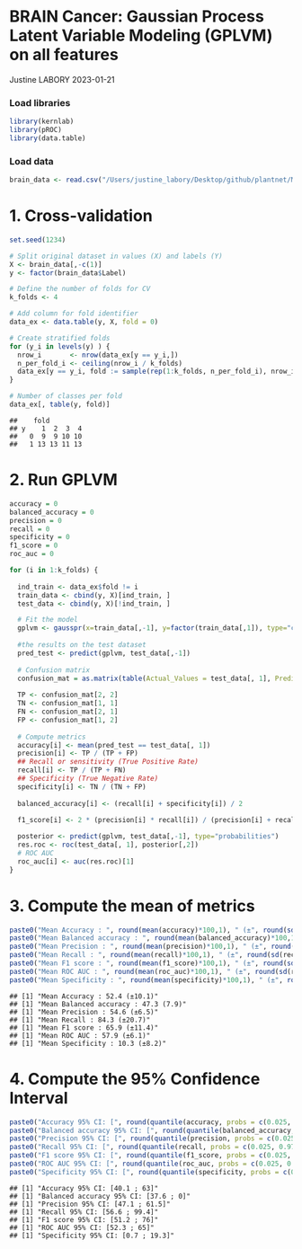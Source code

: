 BRAIN Cancer: Gaussian Process Latent Variable Modeling (GPLVM) on all
features
================
Justine LABORY
2023-01-21

### Load libraries

``` r
library(kernlab)
library(pROC)
library(data.table)
```

### Load data

``` r
brain_data <- read.csv("/Users/justine_labory/Desktop/github/plantnet/Metabolomic_project/brain_project/data/BRAIN.ALL.FEAT.csv")
```

# 1. Cross-validation

``` r
set.seed(1234)

# Split original dataset in values (X) and labels (Y)
X <- brain_data[,-c(1)]
y <- factor(brain_data$Label)

# Define the number of folds for CV
k_folds <- 4       

# Add column for fold identifier
data_ex <- data.table(y, X, fold = 0)                              

# Create stratified folds
for (y_i in levels(y) ) {                                          
  nrow_i       <- nrow(data_ex[y == y_i,])
  n_per_fold_i <- ceiling(nrow_i / k_folds)
  data_ex[y == y_i, fold := sample(rep(1:k_folds, n_per_fold_i), nrow_i, replace = FALSE)]
}

# Number of classes per fold
data_ex[, table(y, fold)] 
```

    ##    fold
    ## y    1  2  3  4
    ##   0  9  9 10 10
    ##   1 13 13 11 13

# 2. Run GPLVM

``` r
accuracy = 0
balanced_accuracy = 0
precision = 0
recall = 0
specificity = 0
f1_score = 0
roc_auc = 0

for (i in 1:k_folds) {
  
  ind_train <- data_ex$fold != i
  train_data <- cbind(y, X)[ind_train, ]
  test_data <- cbind(y, X)[!ind_train, ]

  # Fit the model
  gplvm <- gausspr(x=train_data[,-1], y=factor(train_data[,1]), type="classification", scaled=TRUE, kernel="rbfdot", kpar="automatic")
  
  #the results on the test dataset
  pred_test <- predict(gplvm, test_data[,-1])
  
  # Confusion matrix
  confusion_mat = as.matrix(table(Actual_Values = test_data[, 1], Predicted_Values = pred_test))
  
  TP <- confusion_mat[2, 2]
  TN <- confusion_mat[1, 1]
  FN <- confusion_mat[2, 1]
  FP <- confusion_mat[1, 2]
  
  # Compute metrics
  accuracy[i] <- mean(pred_test == test_data[, 1])
  precision[i] <- TP / (TP + FP)
  ## Recall or sensitivity (True Positive Rate)
  recall[i] <- TP / (TP + FN)
  ## Specificity (True Negative Rate)
  specificity[i] <- TN / (TN + FP)
  
  balanced_accuracy[i] <- (recall[i] + specificity[i]) / 2
  
  f1_score[i] <- 2 * (precision[i] * recall[i]) / (precision[i] + recall[i])

  posterior <- predict(gplvm, test_data[,-1], type="probabilities")
  res.roc <- roc(test_data[, 1], posterior[,2])
  # ROC AUC
  roc_auc[i] <- auc(res.roc)[1]
}
```

# 3. Compute the mean of metrics

``` r
paste0("Mean Accuracy : ", round(mean(accuracy)*100,1), " (±", round(sd(accuracy)*100,1),")")
paste0("Mean Balanced accuracy : ", round(mean(balanced_accuracy)*100,1), " (", round(sd(balanced_accuracy)*100,1),")")
paste0("Mean Precision : ", round(mean(precision)*100,1), " (±", round(sd(precision)*100,1),")")
paste0("Mean Recall : ", round(mean(recall)*100,1), " (±", round(sd(recall)*100,1),")")
paste0("Mean F1 score : ", round(mean(f1_score)*100,1), " (±", round(sd(f1_score)*100,1),")")
paste0("Mean ROC AUC : ", round(mean(roc_auc)*100,1), " (±", round(sd(roc_auc)*100,1),")")
paste0("Mean Specificity : ", round(mean(specificity)*100,1), " (±", round(sd(specificity)*100,1),")")
```

    ## [1] "Mean Accuracy : 52.4 (±10.1)"
    ## [1] "Mean Balanced accuracy : 47.3 (7.9)"
    ## [1] "Mean Precision : 54.6 (±6.5)"
    ## [1] "Mean Recall : 84.3 (±20.7)"
    ## [1] "Mean F1 score : 65.9 (±11.4)"
    ## [1] "Mean ROC AUC : 57.9 (±6.1)"
    ## [1] "Mean Specificity : 10.3 (±8.2)"

# 4. Compute the 95% Confidence Interval

``` r
paste0("Accuracy 95% CI: [", round(quantile(accuracy, probs = c(0.025, 0.975))[1]*100, 1), " ; ", round(quantile(accuracy, probs = c(0.025, 0.975))[2]*100, 1),"]")
paste0("Balanced accuracy 95% CI: [", round(quantile(balanced_accuracy, probs = c(0.025, 0.975))[1]*100, 1), " ; ", round(quantile(balanced_accuracy, probs = c(0.025, 0.975))[2]**100, 1),"]")
paste0("Precision 95% CI: [", round(quantile(precision, probs = c(0.025, 0.975))[1]*100, 1), " ; ",round(quantile(precision, probs = c(0.025, 0.975))[2]*100, 1),"]")
paste0("Recall 95% CI: [", round(quantile(recall, probs = c(0.025, 0.975))[1]*100, 1), " ; ", round(quantile(recall, probs = c(0.025, 0.975))[2]*100, 1),"]")
paste0("F1 score 95% CI: [", round(quantile(f1_score, probs = c(0.025, 0.975))[1]*100, 1), " ; ", round(quantile(f1_score, probs = c(0.025, 0.975))[2]*100, 1),"]")
paste0("ROC AUC 95% CI: [", round(quantile(roc_auc, probs = c(0.025, 0.975))[1]*100, 1), " ; ", round(quantile(roc_auc, probs = c(0.025, 0.975))[2]*100, 1),"]")
paste0("Specificity 95% CI: [", round(quantile(specificity, probs = c(0.025, 0.975))[1]*100, 1), " ; ", round(quantile(specificity, probs = c(0.025, 0.975))[2]*100, 1),"]")
```

    ## [1] "Accuracy 95% CI: [40.1 ; 63]"
    ## [1] "Balanced accuracy 95% CI: [37.6 ; 0]"
    ## [1] "Precision 95% CI: [47.1 ; 61.5]"
    ## [1] "Recall 95% CI: [56.6 ; 99.4]"
    ## [1] "F1 score 95% CI: [51.2 ; 76]"
    ## [1] "ROC AUC 95% CI: [52.3 ; 65]"
    ## [1] "Specificity 95% CI: [0.7 ; 19.3]"
